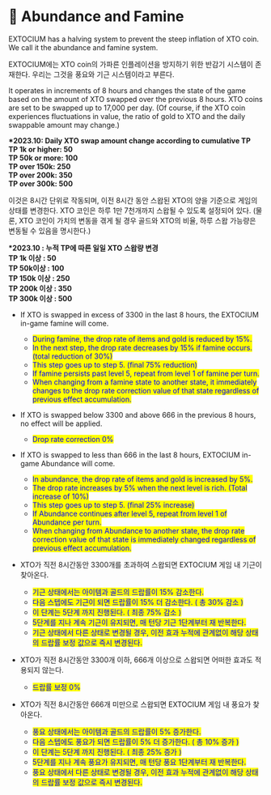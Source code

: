 # 🔸 Abundance and Famine

EXTOCIUM has a halving system to prevent the steep inflation of XTO coin. We call it the abundance and famine system.

EXTOCIUM에는 XTO coin의 가파른 인플레이션을 방지하기 위한 반감기 시스템이 존재한다. 우리는 그것을 풍요와 기근 시스템이라고 부른다.

It operates in increments of 8 hours and changes the state of the game based on the amount of XTO swapped over the previous 8 hours. XTO coins are set to be swapped up to 17,000 per day. (Of course, if the XTO coin experiences fluctuations in value, the ratio of gold to XTO and the daily swappable amount may change.)&#x20;

**\*2023.10: Daily XTO swap amount change according to cumulative TP** \
**TP 1k or higher: 50** \
**TP 50k or more: 100** \
**TP over 150k: 250** \
**TP over 200k: 350** \
**TP over 300k: 500**

이것은 8시간 단위로 작동되며, 이전 8시간 동안 스왑된 XTO의 양을 기준으로 게임의 상태를 변경한다. XTO 코인은 하루 1만  7천개까지 스왑될 수 있도록 설정되어 있다. (물론, XTO 코인이 가치의 변동을 겪게 될 경우 골드와 XTO의 비율, 하루 스왑 가능량은 변동될 수 있음을 명시한다.)

**\*2023.10 : 누적 TP에 따른 일일 XTO 스왑량 변경**\
**TP 1k 이상 : 50**\
**TP 50k이상 : 100**\
**TP 150k 이상 : 250**\
**TP 200k 이상 : 350**\
**TP 300k 이상 : 500**

* If XTO is swapped in excess of 3300 in the last 8 hours, the EXTOCIUM in-game famine will come.&#x20;
  * <mark style="color:blue;">During famine, the drop rate of items and gold is reduced by 15%.</mark>
  * <mark style="color:blue;">In the next step, the drop rate decreases by 15% if famine occurs. (total reduction of 30%)</mark>
  * <mark style="color:blue;">This step goes up to step 5. (final 75% reduction)</mark>
  * <mark style="color:blue;">If famine persists past level 5, repeat from level 1 of famine per turn.</mark>
  * <mark style="color:blue;">When changing from a famine state to another state, it immediately changes to the drop rate correction value of that state regardless of previous effect accumulation.</mark>
* If XTO is swapped below 3300 and above 666 in the previous 8 hours, no effect will be applied.
  * <mark style="color:blue;">Drop rate correction 0%</mark>
* If XTO is swapped to less than 666 in the last 8 hours, EXTOCIUM in-game Abundance will come.&#x20;
  * <mark style="color:blue;">In abundance, the drop rate of items and gold is increased by 5%.</mark>
  * <mark style="color:blue;">The drop rate increases by 5% when the next level is rich. (Total increase of 10%)</mark>
  * <mark style="color:blue;">This step goes up to step 5. (final 25% increase)</mark>
  * <mark style="color:blue;">If Abundance continues after level 5, repeat from level 1 of Abundance per turn.</mark>
  *   <mark style="color:blue;">When changing from Abundance to another state, the drop rate correction value of that state is immediately changed regardless of previous effect accumulation.</mark>


* XTO가 직전 8시간동안 3300개를 초과하여 스왑되면 EXTOCIUM 게임 내 기근이 찾아온다.&#x20;
  * <mark style="color:blue;">기근 상태에서는 아이템과 골드의 드랍률이 15% 감소한다.</mark>&#x20;
  * <mark style="color:blue;">다음 스텝에도 기근이 되면 드랍률이 15% 더 감소한다. ( 총 30% 감소 )</mark>
  * <mark style="color:blue;">이 단계는 5단계 까지 진행된다. ( 최종 75% 감소 )</mark>
  * <mark style="color:blue;">5단계를 지나 계속 기근이 유지되면, 매 턴당 기근 1단계부터 재 반복한다.</mark>
  * <mark style="color:blue;">기근 상태에서 다른 상태로 변경될 경우, 이전 효과 누적에 관계없이 해당 상태의 드랍률 보정 값으로 즉시 변경된다.</mark>
* XTO가 직전 8시간동안 3300개 이하, 666개 이상으로 스왑되면 어떠한 효과도 적용되지 않는다.
  * <mark style="color:blue;">드랍률 보정 0%</mark>
* XTO가 직전 8시간동안 666개 미만으로 스왑되면 EXTOCIUM 게임 내 풍요가 찾아온다.&#x20;
  * <mark style="color:blue;">풍요 상태에서는 아이템과 골드의 드랍률이 5% 증가한다.</mark>
  * <mark style="color:blue;">다음 스텝에도 풍요가 되면 드랍률이 5% 더 증가한다. ( 총 10% 증가 )</mark>
  * <mark style="color:blue;">이 단계는 5단계 까지 진행된다. ( 최종 25% 증가 )</mark>
  * <mark style="color:blue;">5단계를 지나 계속 풍요가 유지되면, 매 턴당 풍요 1단계부터 재 반복한다.</mark>
  * <mark style="color:blue;">풍요 상태에서 다른 상태로 변경될 경우, 이전 효과 누적에 관계없이 해당 상태의 드랍률 보정 값으로 즉시 변경된다.</mark>
